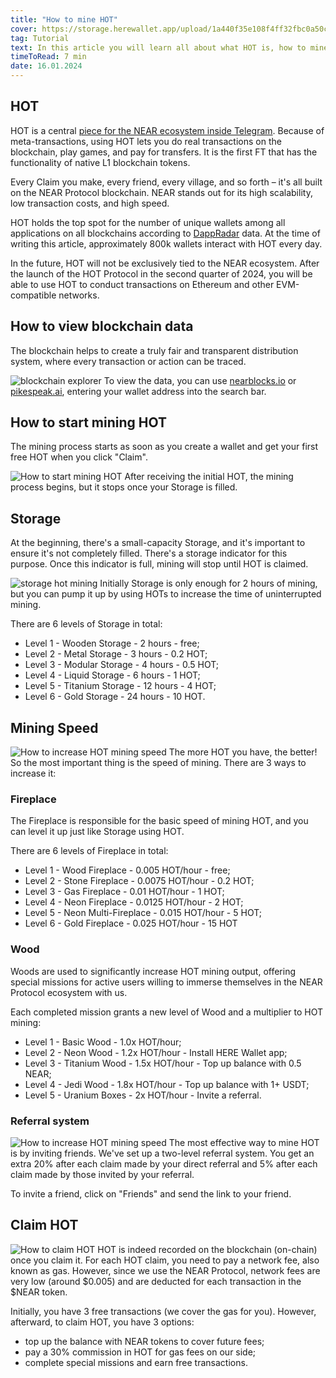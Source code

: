 ```yaml
---
title: "How to mine HOT"
cover: https://storage.herewallet.app/upload/1a440f35e108f4ff32fbc0a50c7258f2e5445e75864d4785e7cf40534ef2b628.webp
tag: Tutorial
text: In this article you will learn all about what HOT is, how to mine it, how to increase the mining speed and what missions await you.
timeToRead: 7 min
date: 16.01.2024
---
```


## HOT

HOT is a central [piece for the NEAR ecosystem inside Telegram](https://t.me/herewalletbot). Because of meta-transactions, using HOT lets you do real transactions on the blockchain, play games, and pay for transfers. It is the first FT that has the functionality of native L1 blockchain tokens.

Every Claim you make, every friend, every village, and so forth – it's all built on the NEAR Protocol blockchain. NEAR stands out for its high scalability, low transaction costs, and high speed.

HOT holds the top spot for the number of unique wallets among all applications on all blockchains according to [DappRadar](https://dappradar.com/rankings) data. At the time of writing this article, approximately 800k wallets interact with HOT every day.

In the future, HOT will not be exclusively tied to the NEAR ecosystem. After the launch of the HOT Protocol in the second quarter of 2024, you will be able to use HOT to conduct transactions on Ethereum and other EVM-compatible networks.

## How to view blockchain data

The blockchain helps to create a truly fair and transparent distribution system, where every transaction or action can be traced.

![blockchain explorer](https://storage.herewallet.app/upload/9673357bd1a42021883dda8debdf1cc6ef9ee0d051e0c92f0fbf31ded9106ed4.png)
To view the data, you can use [nearblocks.io](https://nearblocks.io) or [pikespeak.ai](https://pikespeak.ai/), entering your wallet address into the search bar.

## How to start mining HOT

The mining process starts as soon as you create a wallet and get your first free HOT when you click "Claim".

![How to start mining HOT](https://storage.herewallet.app/upload/3300bb60458bdf44b68d265db99990f3df666692d70356328adb4236164a0f15.png)
After receiving the initial HOT, the mining process begins, but it stops once your Storage is filled.

## Storage

At the beginning, there's a small-capacity Storage, and it's important to ensure it's not completely filled. There's a storage indicator for this purpose. Once this indicator is full, mining will stop until HOT is claimed.

![storage hot mining](https://storage.herewallet.app/upload/efc0e887e9aaa2251e72f47234701d211877641c509029894b3fe7f7eb3c505c.png)
Initially Storage is only enough for 2 hours of mining, but you can pump it up by using HOTs to increase the time of uninterrupted mining.

There are 6 levels of Storage in total:

- Level 1 -  Wooden Storage - 2 hours - free;
- Level 2 - Metal Storage - 3 hours - 0.2 HOT;
- Level 3 - Modular Storage - 4 hours - 0.5 HOT;
- Level 4 - Liquid Storage - 6 hours - 1 HOT;
- Level 5 - Titanium Storage - 12 hours - 4 HOT;
- Level 6 - Gold Storage - 24 hours - 10 HOT.

## Mining Speed

![How to increase HOT mining speed](https://storage.herewallet.app/upload/25cc5a91796543bd03469bb63f1d90c5763c9f08292c90b95a75fd732cfa08c2.png)
The more HOT you have, the better! So the most important thing is the speed of mining. There are 3 ways to increase it:

### Fireplace

The Fireplace is responsible for the basic speed of mining HOT, and you can level it up just like Storage using HOT.

There are 6 levels of Fireplace in total:

- Level 1 -  Wood Fireplace - 0.005 HOT/hour - free;
- Level 2 -  Stone Fireplace - 0.0075 HOT/hour - 0.2 HOT;
- Level 3 -  Gas Fireplace - 0.01 HOT/hour - 1 HOT;
- Level 4 -  Neon Fireplace - 0.0125 HOT/hour - 2 HOT;
- Level 5 -  Neon Multi-Fireplace - 0.015 HOT/hour - 5 HOT;
- Level 6 -  Gold Fireplace - 0.025 HOT/hour - 15 HOT

### Wood

Woods are used to significantly increase HOT mining output, offering special missions for active users willing to immerse themselves in the NEAR Protocol ecosystem with us.

Each completed mission grants a new level of Wood and a multiplier to HOT mining:

- Level 1 - Basic Wood - 1.0x HOT/hour;
- Level 2 - Neon Wood - 1.2x HOT/hour - Install HERE Wallet app;
- Level 3 - Titanium Wood - 1.5x HOT/hour - Top up balance with 0.5 NEAR;
- Level 4 - Jedi Wood - 1.8x HOT/hour - Top up balance with 1+ USDT;
- Level 5 - Uranium Boxes - 2x HOT/hour - Invite a referral.

### Referral system

![How to increase HOT mining speed](https://storage.herewallet.app/upload/527e659a329f6e904382279f9db21df9e0c1c01e739abf25fef4ed43b31e944c.png)
The most effective way to mine HOT is by inviting friends. We've set up a two-level referral system. You get an extra 20% after each claim made by your direct referral and 5% after each claim made by those invited by your referral.

To invite a friend, click on "Friends" and send the link to your friend.

## Claim HOT

![How to claim HOT](https://storage.herewallet.app/upload/8fc25350365040aaf4bb78642b17f98c687705cc4e8a61ef7519d3a6c8544de6.png)
HOT is indeed recorded on the blockchain (on-chain) once you claim it. For each HOT claim, you need to pay a network fee, also known as gas. However, since we use the NEAR Protocol, network fees are very low (around $0.005) and are deducted for each transaction in the $NEAR token.

Initially, you have 3 free transactions (we cover the gas for you). However, afterward, to claim HOT, you have 3 options:

- top up the balance with NEAR tokens to cover future fees;
- pay a 30% commission in HOT for gas fees on our side;
- complete special missions and earn free transactions.





